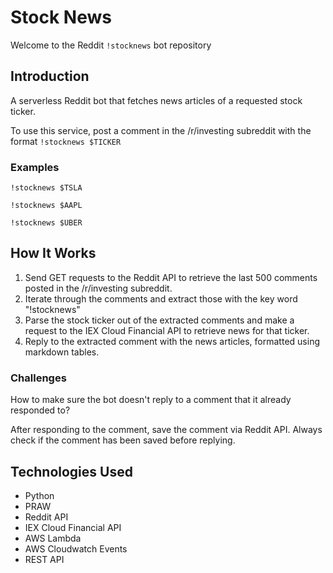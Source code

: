 # Stock News
Welcome to the Reddit `!stocknews` bot repository

## Introduction 
A serverless Reddit bot that fetches news articles of a requested stock ticker. 


To use this service, post a comment in the /r/investing subreddit with the format `!stocknews $TICKER`
### Examples 

`!stocknews $TSLA`

`!stocknews $AAPL`

`!stocknews $UBER`


## How It Works
1. Send GET requests to the Reddit API to retrieve the last 500 comments posted in the /r/investing subreddit. 
2. Iterate through the comments and extract those with the key word "!stocknews"
3. Parse the stock ticker out of the extracted comments and make a request to the IEX Cloud Financial API to retrieve news for that ticker. 
4. Reply to the extracted comment with the news articles, formatted using markdown tables. 

### Challenges 
How to make sure the bot doesn't reply to a comment that it already responded to? 

After responding to the comment, save the comment via Reddit API. Always check if the comment has been saved before replying. 

## Technologies Used
- Python 
- PRAW
- Reddit API
- IEX Cloud Financial API 
- AWS Lambda
- AWS Cloudwatch Events 
- REST API
